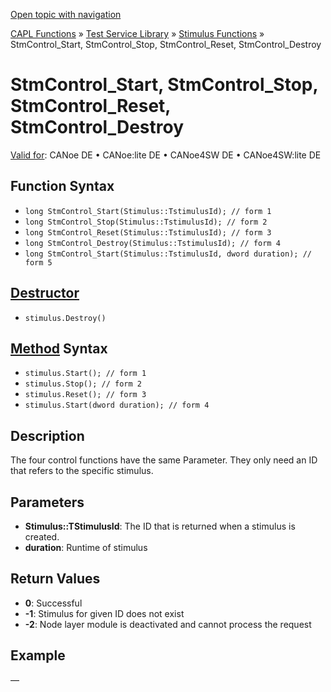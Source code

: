 [Open topic with navigation](../../../../../CANoeDEFamily.htm#Topics/CAPLFunctions/Test/Functions/CAPLfunctionStmControlStartStopResetDestroy.md)

[CAPL Functions](../../CAPLfunctions.md) » [Test Service Library](../CAPLfunctionsTSLOverview.md) » [Stimulus Functions](../CAPLfunctionsTSLStimulusOverview.md) » StmControl_Start, StmControl_Stop, StmControl_Reset, StmControl_Destroy

# StmControl_Start, StmControl_Stop, StmControl_Reset, StmControl_Destroy

[Valid for](../../../Shared/FeatureAvailability.md): CANoe DE • CANoe:lite DE • CANoe4SW DE • CANoe4SW:lite DE

## Function Syntax

- `long StmControl_Start(Stimulus::TstimulusId); // form 1`
- `long StmControl_Stop(Stimulus::TstimulusId); // form 2`
- `long StmControl_Reset(Stimulus::TstimulusId); // form 3`
- `long StmControl_Destroy(Stimulus::TstimulusId); // form 4`
- `long StmControl_Start(Stimulus::TstimulusId, dword duration); // form 5`

## [Destructor](../../../Shared/CAPL/General/ClassesAndObjects.md)

- `stimulus.Destroy()`

## [Method](../../../Shared/CAPL/General/ClassesAndObjects.md) Syntax

- `stimulus.Start(); // form 1`
- `stimulus.Stop(); // form 2`
- `stimulus.Reset(); // form 3`
- `stimulus.Start(dword duration); // form 4`

## Description

The four control functions have the same Parameter. They only need an ID that refers to the specific stimulus.

## Parameters

- **Stimulus::TStimulusId**: The ID that is returned when a stimulus is created.
- **duration**: Runtime of stimulus

## Return Values

- **0**: Successful
- **-1**: Stimulus for given ID does not exist
- **-2**: Node layer module is deactivated and cannot process the request

## Example

—
